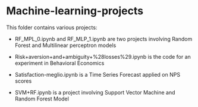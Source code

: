 # Machine-learning-projects

This folder contains various projects:

- RF_MPL_0.ipynb and RF_MLP_1.ipynb are two projects involving Random Forest and Multilinear perceptron models

- Risk+aversion+and+ambiguity+%28losses%29.ipynb is the code for an experiment in Behavioral Economics 

- Satisfaction-meglio.ipynb is a Time Series Forecast applied on NPS scores

- SVM+RF.ipynb is a project involving Support Vector Machine and Random Forest Model

